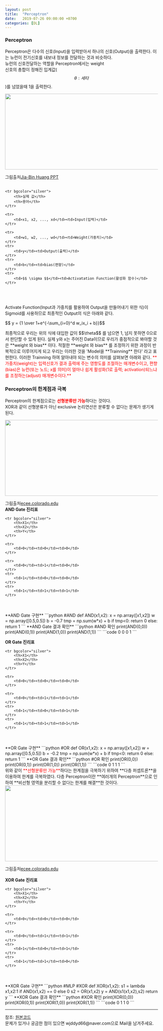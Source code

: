 ```yaml
---
layout: post
title:  "Perceptron"
date:   2019-07-26 09:00:00 +0700
categories: [DL]
---
```


### Perceptron
<script type="text/javascript" src="https://cdn.mathjax.org/mathjax/latest/MathJax.js?config=TeX-AMS_HTML"></script>

Perceptron은 다수의 신호(Input)을 입력받아서 하나의 신호(Output)을 출력한다. 이는 뉴런이 전기신호를 내보내 정보를 전달하는 것과 비슷하다.  
뉴런의 신호전달하는 역할을 Perceptron에서는 weight  
신호의 총합이 정해진 입계값(<span>$$\theta: 세타$$ </span>)를 넘었을때 1을 출력한다.  
<div><img src="https://image.slidesharecdn.com/lecture29-convolutionalneuralnetworks-visionspring2015-150504114140-conversion-gate02/95/lecture-29-convolutional-neural-networks-computer-vision-spring2015-9-638.jpg?cb=1430740006" height="250" width="800" /></div>

그림출처<a href="https://www.slideshare.net/jbhuang/lecture-29-convolutional-neural-networks-computer-vision-spring2015">Jia-Bin Huang PPT</a>  
<br>
<link rel = "stylesheet" href ="/static/css/bootstrap.min.css">
<table class="table">

	<tr bgcolor="silver">	
		<th>실제 값</th>
		<th>용어</th>
	</tr>
	
	<tr>
		<td>x1, x2, ..., xd</td><td>Input(입력)</td>
	</tr>
	
	<tr>
		<td>w1, w2, ..., wd</td><td>Weight(가중치)</td>
	</tr>
	<tr>
		<td>y</td><td>Output(출력)</td>
	</tr>
	<tr>
		<td>b</td><td>bias(편향)</td>
	</tr>
	<tr>
		<td>$$ \sigma $$</td><td>Activatation Function(활성화 함수)</td>
	</tr>
</table>
<br>

Activate Function(Input과 가중치를 활용하여 Output을 만들어내기 위한 식)이 Sigmoid를 사용하므로 최종적인 Output의 식은 아래와 같다.  

<p> $$ y = {1 \over 1+e^{-\sum_{i=0}^d w_ix_i + b}}$$ </p>
최종적으로 우리는 위의 식에 대입한 값이 <span>$$\theta$$ </span>를 넘으면 1, 넘지 못하면 0으로서 판단할 수 있게 된다.  
실제 y와 x는 주어진 Data이므로 우리가 중점적으로 봐야할 것은 **weight 와 bias** 이다.  
적절한 **weight 와 bias** 를 조정하기 위한 과정이 반복적으로 이루어지게 되고 우리는 이러한 것을 'Model을 **Trainning** 한다' 라고 표현한다.  
이러한 Trainning 하여 알아내야 되는 변수의 의미를 살펴보면 아래와 같다.  
<span style ="color: red">**가중치(weight)는 입력신호가 결과 출력에 주는 영향도를 조절하는 매개변수이고, 편향(bias)은 뉴런(또는 노드; x를 의미)이 얼마나 쉽게 활성화(1로 출력; activation)되느냐를 조정하는(adjust) 매개변수이다.**</span>  

### Perceptron의 한계점과 극복
Perceptron의 한계점으로는 <span style ="color: red">**선형분류만 가능**</span>하다는 것이다.  
XOR과 같이 선형분류가 아닌 exclusive 논리연산은 분류할 수 없다는 문제가 생기게 된다.  
<div><img src="http://ecee.colorado.edu/~ecen4831/lectures/xor2.gif" height="250" width="800" /></div>

그림출처<a href="http://ecee.colorado.edu/~ecen4831/lectures/NNet3.html">ecee.colorado.edu</a>  
**AND Gate 진리표**  
<table class="table">

	<tr bgcolor="silver">	
		<th>X1</th>
		<th>X2</th>
		<th>Y</th>
	</tr>
	
	<tr>
		<td>0</td><td>0</td><td>0</td>
	</tr>
	
	<tr>
		<td>0</td><td>1</td><td>0</td>
	</tr>
	<tr>
		<td>1</td><td>0</td><td>0</td>
	</tr>
	<tr>
		<td>1</td><td>1</td><td>1</td>
	</tr>
</table>
<br>
**AND Gate 구현**  
```python
#AND
def AND(x1,x2):
    x = np.array([x1,x2])
    w = np.array([0.5,0.5])
    b = -0.7
    tmp = np.sum(w*x) + b
    if tmp<0:
        return 0
    else:
        return 1
```
**AND Gate 결과 확인**  
```python
#AND 확인
print(AND(0,0))
print(AND(0,1))
print(AND(1,0))
print(AND(1,1))
```
```code
0
0
0
1
```

**OR Gate 진리표**  
<table class="table">

	<tr bgcolor="silver">	
		<th>X1</th>
		<th>X2</th>
		<th>Y</th>
	</tr>
	
	<tr>
		<td>0</td><td>0</td><td>0</td>
	</tr>
	
	<tr>
		<td>0</td><td>1</td><td>1</td>
	</tr>
	<tr>
		<td>1</td><td>0</td><td>1</td>
	</tr>
	<tr>
		<td>1</td><td>1</td><td>1</td>
	</tr>
</table>
<br>
**OR Gate 구현**  
```python
#OR
def OR(x1,x2):
    x = np.array([x1,x2])
    w = np.array([0.5,0.5])
    b = -0.2
    tmp = np.sum(w*x) + b
    if tmp<0:
        return 0
    else:
        return 1
```
**OR Gate 결과 확인**  
```python
#OR 확인
print(OR(0,0))
print(OR(0,1))
print(OR(1,0))
print(OR(1,1))
```
```code
0
1
1
1
```
<br>
위와 같이 <span style ="color: red">**선형분류만 가능**</span>하다는 한계점을 극복하기 위하여 **다층 퍼셉트론**을 이용하여 한계를 극복하였다.  
다층 Perceptron이란 **여러개의 Perceptron**으로 인하여 **비선형 영역을 분리할 수 없다는 한계를 해결**한 것이다.  
<div><img src="https://upload.wikimedia.org/wikipedia/commons/b/b2/Perceptron_XOR.jpg" height="250" width="800" /></div>

그림출처<a href="https://upload.wikimedia.org/wikipedia/commons/b/b2/Perceptron_XOR.jpg">ecee.colorado.edu</a>  
<br>
**XOR Gate 진리표**  
<table class="table">

	<tr bgcolor="silver">	
		<th>X1</th>
		<th>X2</th>
		<th>Y</th>
	</tr>
	
	<tr>
		<td>0</td><td>0</td><td>0</td>
	</tr>
	
	<tr>
		<td>0</td><td>1</td><td>1</td>
	</tr>
	<tr>
		<td>1</td><td>0</td><td>1</td>
	</tr>
	<tr>
		<td>1</td><td>1</td><td>0</td>
	</tr>
</table>
<br>
**XOR Gate 구현**  
```python
#MLP
#XOR
def XOR(x1,x2):
    s1 = lambda x1,x2:1 if AND(x1,x2) == 0 else 0
    s2 = OR(x1,x2)
    y = AND(s1(x1,x2),s2)
    return y
```
**XOR Gate 결과 확인**  
```python
#XOR 확인
print(XOR(0,0))
print(XOR(0,1))
print(XOR(1,0))
print(XOR(1,1))
```
```code
0
1
1
0
```
<hr>
참조: <a href="https://github.com/wjddyd66/DeepLearning/blob/master/Perceptron.ipynb">원본코드</a><br>
문제가 있거나 궁금한 점이 있으면 wjddyd66@naver.com으로  Mail을 남겨주세요.